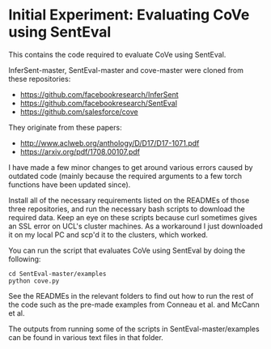 # Initial Experiment: Evaluating CoVe using SentEval
This contains the code required to evaluate CoVe using SentEval.

InferSent-master, SentEval-master and cove-master were cloned from these repositories:
- https://github.com/facebookresearch/InferSent
- https://github.com/facebookresearch/SentEval
- https://github.com/salesforce/cove
        
They originate from these papers:
- http://www.aclweb.org/anthology/D/D17/D17-1071.pdf
- https://arxiv.org/pdf/1708.00107.pdf

I have made a few minor changes to get around various errors caused by outdated code (mainly because the required arguments to a few torch functions have been updated since).

Install all of the necessary requirements listed on the READMEs of those three repositories, and run the necessary bash scripts to download the required data. Keep an eye on these scripts because curl sometimes gives an SSL error on UCL's cluster machines. As a workaround I just downloaded it on my local PC and scp'd it to the clusters, which worked. 

You can run the script that evaluates CoVe using SentEval by doing the following:
```
cd SentEval-master/examples
python cove.py
```

See the READMEs in the relevant folders to find out how to run the rest of the code such as the pre-made examples from Conneau et al. and McCann et al.

The outputs from running some of the scripts in SentEval-master/examples can be found in various text files in that folder.